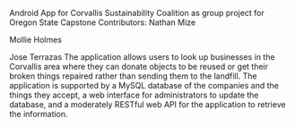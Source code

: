 Android App for Corvallis Sustainability Coalition as group project for Oregon State Capstone
Contributors:
 Nathan Mize

 Mollie Holmes

 Jose Terrazas
The application allows users to look up businesses in the Corvallis area where they can donate objects to be reused or get their broken things repaired rather than sending them to the landfill. The application is supported by a MySQL database of the companies and the things they accept, a web interface for administrators to update the database, and a moderately RESTful web API for the application to retrieve the information.
